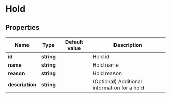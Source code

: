# Hold

## Properties

| Name            | Type       | Default value | Description                                  |
|-----------------|------------|---------------|----------------------------------------------|
| **id**          | **string** |               | Hold id                                      |
| **name**        | **string** |               | Hold name                                    |
| **reason**      | **string** |               | Hold reason                                  |
| **description** | **string** |               | (Optional) Additional information for a hold |
